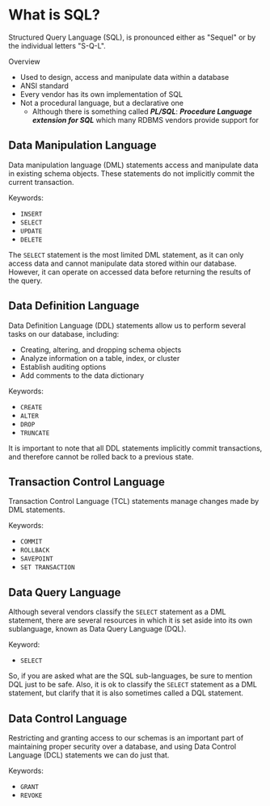 # What is SQL?

 

Structured Query Language (SQL), is pronounced either as "Sequel" or by the individual letters "S-Q-L".

 

Overview

*   Used to design, access and manipulate data within a database
*   ANSI standard
*   Every vendor has its own implementation of SQL
*   Not a procedural language, but a declarative one
    *   Although there is something called **_PL/SQL_**: **_Procedure Language extension for SQL_** which many RDBMS vendors provide support for

 

## Data Manipulation Language


Data manipulation language (DML) statements access and manipulate data in existing schema objects. These statements do not implicitly commit the current transaction.


Keywords:


*   `INSERT`
*   `SELECT`
*   `UPDATE`
*   `DELETE`

The `SELECT` statement is the most limited DML statement, as it can only access data and cannot manipulate data stored within our database. However, it can operate on accessed data before returning the results of the query.

 

## Data Definition Language


Data Definition Language (DDL) statements allow us to perform several tasks on our database, including:

*   Creating, altering, and dropping schema objects
*   Analyze information on a table, index, or cluster
*   Establish auditing options
*   Add comments to the data dictionary

 

Keywords:

*   `CREATE`
*   `ALTER`
*   `DROP`
*   `TRUNCATE`

 

It is important to note that all DDL statements implicitly commit transactions, and therefore cannot be rolled back to a previous state.

 
## Transaction Control Language


Transaction Control Language (TCL) statements manage changes made by DML statements.


Keywords:

*   `COMMIT`
*   `ROLLBACK`
*   `SAVEPOINT`
*   `SET TRANSACTION`

 

## Data Query Language


Although several vendors classify the `SELECT` statement as a DML statement, there are several resources in which it is set aside into its own sublanguage, known as Data Query Language (DQL).


Keyword:

*   `SELECT`

 

So, if you are asked what are the SQL sub-languages, be sure to mention DQL just to be safe. Also, it is ok to classify the `SELECT` statement as a DML statement, but clarify that it is also sometimes called a DQL statement.

 

## Data Control Language


Restricting and granting access to our schemas is an important part of maintaining proper security over a database, and using Data Control Language (DCL) statements we can do just that.


Keywords:

*   `GRANT`
*   `REVOKE`
